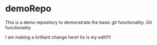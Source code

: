 # demoRepo

This is a demo repository to demonstrate the basic git functionality.
Git functionality


I am making a brilliant change here!
tis is my edit!!!!
